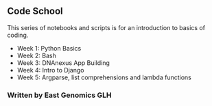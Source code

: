 ## Code School

This series of notebooks and scripts is for an introduction to basics of coding.

- Week 1: Python Basics
- Week 2: Bash
- Week 3: DNAnexus App Building
- Week 4: Intro to Django
- Week 5: Argparse, list comprehensions and lambda functions


### Written by East Genomics GLH